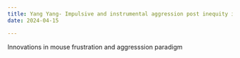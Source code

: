 ```yaml
---
title: Yang Yang- Impulsive and instrumental aggression post inequity induced frustration
date: 2024-04-15

---
```


Innovations in mouse frustration and aggresssion paradigm